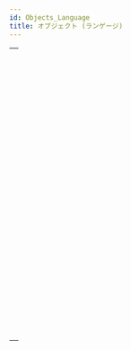 ```yaml
---
id: Objects_Language
title: オブジェクト (ランゲージ)
---
```


|                                                                                                                 |
| --------------------------------------------------------------------------------------------------------------- |
| [<!-- INCLUDE #_command_.New object.Syntax -->](../../commands-legacy/new-object.md)<br/>                       |
| [<!-- INCLUDE #_command_.New shared object.Syntax -->](../../commands-legacy/new-shared-object.md)<br/>         |
| [<!-- INCLUDE #_command_.OB Class.Syntax -->](../../commands-legacy/ob-class.md)<br/>                           |
| [<!-- INCLUDE #_command_.OB Copy.Syntax -->](../../commands-legacy/ob-copy.md)<br/>                             |
| [<!-- INCLUDE #_command_.OB Entries.Syntax -->](../../commands-legacy/ob-entries.md)<br/>                       |
| [<!-- INCLUDE #_command_.OB Get.Syntax -->](../../commands-legacy/ob-get.md)<br/>                               |
| [<!-- INCLUDE #_command_.OB GET ARRAY.Syntax -->](../../commands-legacy/ob-get-array.md)<br/>                   |
| [<!-- INCLUDE #_command_.OB GET PROPERTY NAMES.Syntax -->](../../commands-legacy/ob-get-property-names.md)<br/> |
| [<!-- INCLUDE #_command_.OB Get type.Syntax -->](../../commands-legacy/ob-get-type.md)<br/>                     |
| [<!-- INCLUDE #_command_.OB Instance of.Syntax -->](../../commands-legacy/ob-instance-of.md)<br/>               |
| [<!-- INCLUDE #_command_.OB Is defined.Syntax -->](../../commands-legacy/ob-is-defined.md)<br/>                 |
| [<!-- INCLUDE #_command_.OB Is empty.Syntax -->](../../commands-legacy/ob-is-empty.md)<br/>                     |
| [<!-- INCLUDE #_command_.OB Is shared.Syntax -->](../../commands-legacy/ob-is-shared.md)<br/>                   |
| [<!-- INCLUDE #_command_.OB Keys.Syntax -->](../../commands-legacy/ob-keys.md)<br/>                             |
| [<!-- INCLUDE #_command_.OB REMOVE.Syntax -->](../../commands-legacy/ob-remove.md)<br/>                         |
| [<!-- INCLUDE #_command_.OB SET.Syntax -->](../../commands-legacy/ob-set.md)<br/>                               |
| [<!-- INCLUDE #_command_.OB SET ARRAY.Syntax -->](../../commands-legacy/ob-set-array.md)<br/>                   |
| [<!-- INCLUDE #_command_.OB SET NULL.Syntax -->](../../commands-legacy/ob-set-null.md)<br/>                     |
| [<!-- INCLUDE #_command_.OB Values.Syntax -->](../../commands-legacy/ob-values.md)<br/>                         |
| [<!-- INCLUDE #_command_.Storage.Syntax -->](../../commands-legacy/storage.md)<br/>                             |
